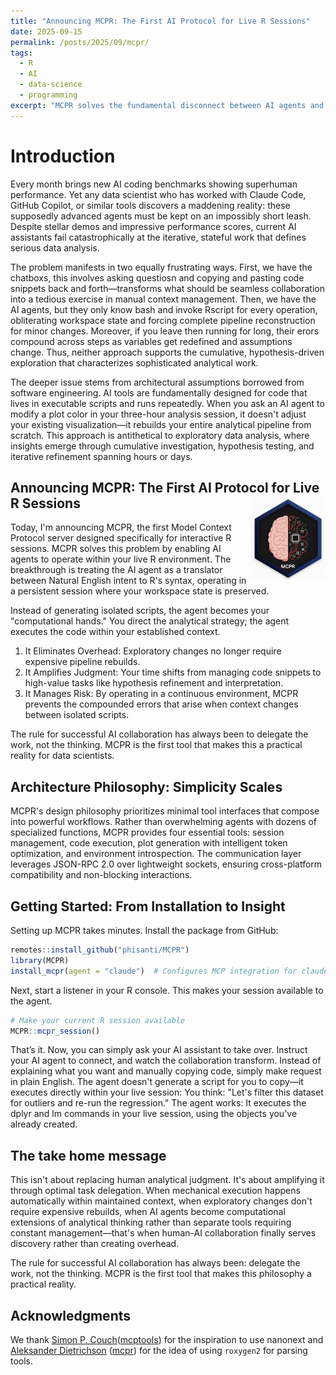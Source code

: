 ```yaml
---
title: "Announcing MCPR: The First AI Protocol for Live R Sessions"
date: 2025-09-15
permalink: /posts/2025/09/mcpr/
tags:
  - R
  - AI
  - data-science
  - programming
excerpt: "MCPR solves the fundamental disconnect between AI agents and interactive data analysis by enabling direct execution within live R sessions, transforming AI from a code generator into a computational extension of analytical thinking."
---
```


# Introduction

Every month brings new AI coding benchmarks showing superhuman performance. Yet any data scientist who has worked with Claude Code, GitHub Copilot, or similar tools discovers a maddening reality: these supposedly advanced agents must be kept on an impossibly short leash. Despite stellar demos and impressive performance scores, current AI assistants fail catastrophically at the iterative, stateful work that defines serious data analysis.

The problem manifests in two equally frustrating ways. First, we have the chatboxs, this involves asking questiosn and copying and pasting code snippets back and forth—transforms what should be seamless collaboration into a tedious exercise in manual context management. Then, we have the AI agents, but they only know bash and invoke Rscript for every operation, obliterating workspace state and forcing complete pipeline reconstruction for minor changes. Moreover, if you leave then running for long, their erors compound across steps as variables get redefined and assumptions change. Thus, neither approach supports the cumulative, hypothesis-driven exploration that characterizes sophisticated analytical work.

The deeper issue stems from architectural assumptions borrowed from software engineering. AI tools are fundamentally designed for code that lives in executable scripts and runs repeatedly. When you ask an AI agent to modify a plot color in your three-hour analysis session, it doesn't adjust your existing visualization—it rebuilds your entire analytical pipeline from scratch. This approach is antithetical to exploratory data analysis, where insights emerge through cumulative investigation, hypothesis testing, and iterative refinement spanning hours or days.

## Announcing MCPR: The First AI Protocol for Live R Sessions <a href="https://phisanti.github.io/MCPR/" alt="MCPR"><img src="/images/portfolio/post_010/mcpr_logo.png" alt="MCPR logo" align="right" width="120" /></a>

Today, I'm announcing MCPR, the first Model Context Protocol server designed specifically for interactive R sessions. MCPR solves this problem by enabling AI agents to operate within your live R environment. The breakthrough is treating the AI agent as a translator between Natural English intent to R's syntax, operating in a persistent session where your workspace state is preserved.

Instead of generating isolated scripts, the agent becomes your "computational hands." You direct the analytical strategy; the agent executes the code within your established context.

1. It Eliminates Overhead: Exploratory changes no longer require expensive pipeline rebuilds.
2. It Amplifies Judgment: Your time shifts from managing code snippets to high-value tasks like hypothesis refinement and interpretation.
3. It Manages Risk: By operating in a continuous environment, MCPR prevents the compounded errors that arise when context changes between isolated scripts.

The rule for successful AI collaboration has always been to delegate the work, not the thinking. MCPR is the first tool that makes this a practical reality for data scientists.

## Architecture Philosophy: Simplicity Scales

MCPR's design philosophy prioritizes minimal tool interfaces that compose into powerful workflows. Rather than overwhelming agents with dozens of specialized functions, MCPR provides four essential tools: session management, code execution, plot generation with intelligent token optimization, and environment introspection. The communication layer leverages JSON-RPC 2.0 over lightweight sockets, ensuring cross-platform compatibility and non-blocking interactions.

## Getting Started: From Installation to Insight

Setting up MCPR takes minutes. Install the package from GitHub:

```R
remotes::install_github("phisanti/MCPR")
library(MCPR)
install_mcpr(agent = "claude")  # Configures MCP integration for claude, copilot, or gemini
```

Next, start a listener in your R console. This makes your session available to the agent.

```R
# Make your current R session available
MCPR::mcpr_session()
```

That’s it. Now, you can simply ask your AI assistant to take over. Instruct your AI agent to connect, and watch the collaboration transform. Instead of explaining what you want and manually copying code, simply make request in plain English. The agent doesn't generate a script for you to copy—it executes directly within your live session:
    You think: "Let's filter this dataset for outliers and re-run the regression."
    The agent works: It executes the dplyr and lm commands in your live session, using the objects you've already created.

## The take home message

This isn't about replacing human analytical judgment. It's about amplifying it through optimal task delegation. When mechanical execution happens automatically within maintained context, when exploratory changes don't require expensive rebuilds, when AI agents become computational extensions of analytical thinking rather than separate tools requiring constant management—that's when human-AI collaboration finally serves discovery rather than creating overhead.

The rule for successful AI collaboration has always been: delegate the work, not the thinking. MCPR is the first tool that makes this philosophy a practical reality.

## Acknowledgments

We thank [Simon P. Couch](https://github.com/simonpcouch)([mcptools](https://github.com/posit-dev/mcptools)) for the inspiration to use nanonext and [Aleksander
Dietrichson](https://github.com/dietrichson) ([mcpr](https://github.com/chi2labs/mcpr)) for the idea of using `roxygen2` for parsing tools.
